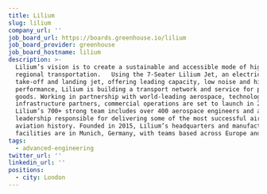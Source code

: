 ```yaml
---
title: Lilium
slug: lilium
company_url: ''
job_board_url: https://boards.greenhouse.io/lilium
job_board_provider: greenhouse
job_board_hostname: lilium
description: >-
  Lilium’s vision is to create a sustainable and accessible mode of high-speed,
  regional transportation.   Using the 7-Seater Lilium Jet, an electric vertical
  take-off and landing jet, offering leading capacity, low noise and high
  performance, Lilium is building a transport network and service for people and
  goods. Working in partnership with world-leading aerospace, technology, and
  infrastructure partners, commercial operations are set to launch in 2024.  
  Lilium’s 700+ strong team includes over 400 aerospace engineers and a
  leadership responsible for delivering some of the most successful aircraft in
  aviation history. Founded in 2015, Lilium’s headquarters and manufacturing
  facilities are in Munich, Germany, with teams based across Europe and the U.S.
tags:
  - advanced-engineering
twitter_url: ''
linkedin_url: ''
positions:
  - city: London
---
```

